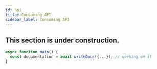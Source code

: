 ```yaml
---
id: api
title: Consuming API
sidebar_label: Consuming API
---
```


## This section is under construction.

```typescript
async function main() {
  const documentation = await writeDocs({...}); // working on it
}
```

